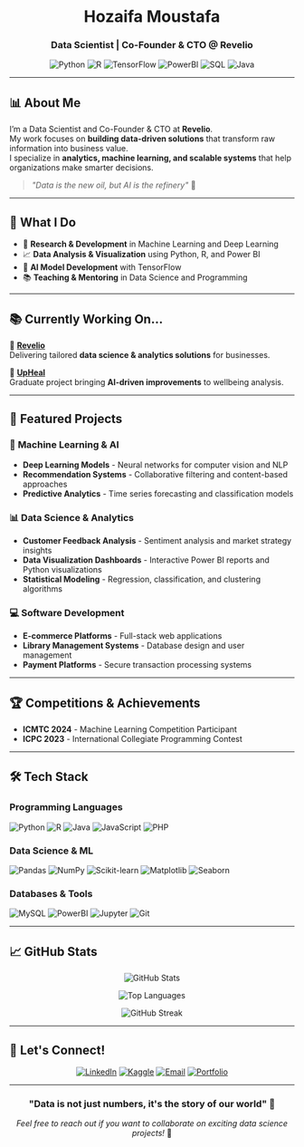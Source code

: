 <h1 align="center">Hozaifa Moustafa</h1>
<h3 align="center">Data Scientist | Co-Founder & CTO @ Revelio</h3>

<div align="center">
  
  ![Python](https://img.shields.io/badge/Python-3776AB?style=for-the-badge&logo=python&logoColor=white)
  ![R](https://img.shields.io/badge/R-276DC3?style=for-the-badge&logo=r&logoColor=white)
  ![TensorFlow](https://img.shields.io/badge/TensorFlow-FF6F00?style=for-the-badge&logo=tensorflow&logoColor=white)
  ![PowerBI](https://img.shields.io/badge/PowerBI-F2C811?style=for-the-badge&logo=powerbi&logoColor=black)
  ![SQL](https://img.shields.io/badge/SQL-4479A1?style=for-the-badge&logo=mysql&logoColor=white)
  ![Java](https://img.shields.io/badge/Java-ED8B00?style=for-the-badge&logo=openjdk&logoColor=white)
  
</div>

---

## 📊 **About Me**

I’m a Data Scientist and Co-Founder & CTO at **Revelio**.  
My work focuses on **building data-driven solutions** that transform raw information into business value.  
I specialize in **analytics, machine learning, and scalable systems** that help organizations make smarter decisions.

> *"Data is the new oil, but AI is the refinery"* 🎯

---

## 🎯 **What I Do**

- 🔬 **Research & Development** in Machine Learning and Deep Learning
- 📈 **Data Analysis & Visualization** using Python, R, and Power BI
- 🤖 **AI Model Development** with TensorFlow
- 📚 **Teaching & Mentoring** in Data Science and Programming

---

## 📚 **Currently Working On...**

💼 **[Revelio](https://github.com/RevelioTech)**  
Delivering tailored **data science & analytics solutions** for businesses.  

🧠 **[UpHeal](https://github.com/your-upheal-link)**  
Graduate project bringing **AI-driven improvements** to wellbeing analysis. 

---

## 🚀 **Featured Projects**

### 🧠 **Machine Learning & AI**
- **Deep Learning Models** - Neural networks for computer vision and NLP
- **Recommendation Systems** - Collaborative filtering and content-based approaches
- **Predictive Analytics** - Time series forecasting and classification models

### 📊 **Data Science & Analytics**
- **Customer Feedback Analysis** - Sentiment analysis and market strategy insights
- **Data Visualization Dashboards** - Interactive Power BI reports and Python visualizations
- **Statistical Modeling** - Regression, classification, and clustering algorithms

### 💻 **Software Development**
- **E-commerce Platforms** - Full-stack web applications
- **Library Management Systems** - Database design and user management
- **Payment Platforms** - Secure transaction processing systems

---

## 🏆 **Competitions & Achievements**

- **ICMTC 2024** - Machine Learning Competition Participant
- **ICPC 2023** - International Collegiate Programming Contest

---

## 🛠️ **Tech Stack**

### **Programming Languages**
![Python](https://img.shields.io/badge/-Python-3776AB?style=flat-square&logo=python&logoColor=white)
![R](https://img.shields.io/badge/-R-276DC3?style=flat-square&logo=r&logoColor=white)
![Java](https://img.shields.io/badge/-Java-ED8B00?style=flat-square&logo=java&logoColor=white)
![JavaScript](https://img.shields.io/badge/-JavaScript-F7DF1E?style=flat-square&logo=javascript&logoColor=black)
![PHP](https://img.shields.io/badge/-PHP-777BB4?style=flat-square&logo=php&logoColor=white)

### **Data Science & ML**
![Pandas](https://img.shields.io/badge/-Pandas-150458?style=flat-square&logo=pandas&logoColor=white)
![NumPy](https://img.shields.io/badge/-NumPy-013243?style=flat-square&logo=numpy&logoColor=white)
![Scikit-learn](https://img.shields.io/badge/-Scikit--learn-F7931E?style=flat-square&logo=scikit-learn&logoColor=white)
![Matplotlib](https://img.shields.io/badge/-Matplotlib-11557C?style=flat-square&logo=matplotlib&logoColor=white)
![Seaborn](https://img.shields.io/badge/-Seaborn-000000?style=flat-square&logo=seaborn&logoColor=white)

### **Databases & Tools**
![MySQL](https://img.shields.io/badge/-MySQL-4479A1?style=flat-square&logo=mysql&logoColor=white)
![PowerBI](https://img.shields.io/badge/-PowerBI-F2C811?style=flat-square&logo=powerbi&logoColor=black)
![Jupyter](https://img.shields.io/badge/-Jupyter-F37626?style=flat-square&logo=jupyter&logoColor=white)
![Git](https://img.shields.io/badge/-Git-F05032?style=flat-square&logo=git&logoColor=white)

---

## 📈 **GitHub Stats**

<div align="center">
  
  ![GitHub Stats](https://github-readme-stats.vercel.app/api?username=HozaifaDev&show_icons=true&theme=radical&hide_border=true&bg_color=0D1117&title_color=58A6FF&text_color=C9D1D9&icon_color=58A6FF)
  
  ![Top Languages](https://github-readme-stats.vercel.app/api/top-langs/?username=HozaifaDev&layout=compact&theme=radical&hide_border=true&bg_color=0D1117&title_color=58A6FF&text_color=C9D1D9)
  
  ![GitHub Streak](https://streak-stats.demolab.com/?user=HozaifaDev&theme=radical&hide_border=true&background=0D1117&stroke=58A6FF&fire=58A6FF&ring=58A6FF&currStreakNum=C9D1D9&currStreakLabel=C9D1D9&sideNums=C9D1D9&sideLabels=C9D1D9&dates=C9D1D9)
  
</div>

---

## 🌟 **Let's Connect!**

<div align="center">
  
  [![LinkedIn](https://img.shields.io/badge/LinkedIn-0077B5?style=for-the-badge&logo=linkedin&logoColor=white)](https://linkedin.com/in/hozaifamoustafa)
  [![Kaggle](https://img.shields.io/badge/Kaggle-20BEFF?style=for-the-badge&logo=kaggle&logoColor=white)](https://kaggle.com/hozaifadev)
  [![Email](https://img.shields.io/badge/Email-D14836?style=for-the-badge&logo=gmail&logoColor=white)](mailto:hozifa.dev@gmail.com)
  [![Portfolio](https://img.shields.io/badge/Portfolio-FF5722?style=for-the-badge&logo=todoist&logoColor=white)]([https://YOUR_PORTFOLIO](https://HozaifaDev.github.io/MyPortfolio/))
  
</div>

---

<div align="center">
  
  ### **"Data is not just numbers, it's the story of our world"** 📖
  
  *Feel free to reach out if you want to collaborate on exciting data science projects!* 🤝
  
</div>
